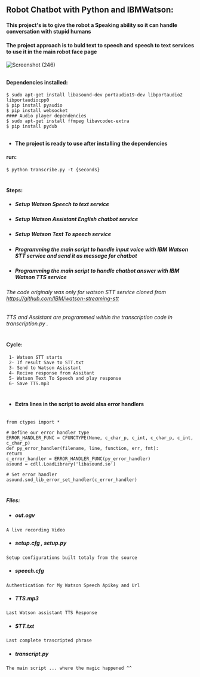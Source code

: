 ## Robot Chatbot with Python and IBMWatson:
#### This project's is to give the robot a Speaking ability so it can handle conversation with stupid humans
#### The project approach is to buld text to speech and speech to text services to use it in the main robot face page
![Screenshot (246)](https://user-images.githubusercontent.com/49666154/127555231-98bd7ea2-96fa-416a-ae7b-fdd68ec45006.png) 




 ##
 

#### Dependencies installed:

 ````
 $ sudo apt-get install libasound-dev portaudio19-dev libportaudio2 libportaudiocpp0
 $ pip install pyaudio
 $ pip install websocket 
 #### Audio player dependencies
 $ sudo apt-get install ffmpeg libavcodec-extra
 $ pip install pydub
 ````
 ## 
 - #### The project is ready to use after installing the dependencies 
 ####  run:
````
$ python transcribe.py -t {seconds}

````
 #
 #### Steps:
 - ##### Setup Watson Speech to text service
 - ##### Setup Watson Assistant English chatbot service 
 - ##### Setup Watson Text To speech service
 - ##### Programming the main script to handle input voice with IBM Watson STT service and send it as message for chatbot
 - ##### Programming the main script to handle chatbot answer with IBM Watson TTS service 
 ###### The code originaly was only for watson STT service cloned from  https://github.com/IBM/watson-streaming-stt
 ###### TTS and Assistant are programmed within the transcription code in transcription.py .
 #
#### Cycle:
````
 1- Watson STT starts 
 2- If result Save to STT.txt 
 3- Send to Watson Asisstant
 4- Recive response from Assitant 
 5- Watson Text To Speech and play response
 6- Save TTS.mp3 
````

 #
 - #### Extra lines in the script to avoid alsa error handlers
 ````
 
from ctypes import *

# Define our error handler type
ERROR_HANDLER_FUNC = CFUNCTYPE(None, c_char_p, c_int, c_char_p, c_int, c_char_p)
def py_error_handler(filename, line, function, err, fmt):
 return
c_error_handler = ERROR_HANDLER_FUNC(py_error_handler)
asound = cdll.LoadLibrary('libasound.so')

# Set error handler
asound.snd_lib_error_set_handler(c_error_handler)

````
 #
##### Files:
  - ##### out.ogv
````A live recording Video ````
  - ##### setup.cfg , setup.py
  ``Setup configurations built totaly from the source``
   - ##### speech.cfg
  ``Authentication for My Watson Speech Apikey and Url``
   - ##### TTS.mp3
  ``Last Watson assistant TTS Response``
  -  ##### STT.txt
  ``Last complete trascripted phrase``
  -  ##### transcript.py
   ``The main script ... where the magic happened ^^``


